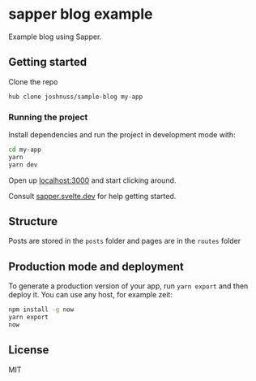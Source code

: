 # sapper blog example

Example blog using Sapper.

## Getting started

Clone the repo

```
hub clone joshnuss/sample-blog my-app
```

### Running the project

Install dependencies and run the project in development mode with:

```bash
cd my-app
yarn
yarn dev
```

Open up [localhost:3000](http://localhost:3000) and start clicking around.

Consult [sapper.svelte.dev](https://sapper.svelte.dev) for help getting started.


## Structure

Posts are stored in the `posts` folder and pages are in the `routes` folder


## Production mode and deployment

To generate a production version of your app, run `yarn export` and then deploy it. You can use any host, for example zeit: 

```bash
npm install -g now
yarn export
now
```

## License

MIT
